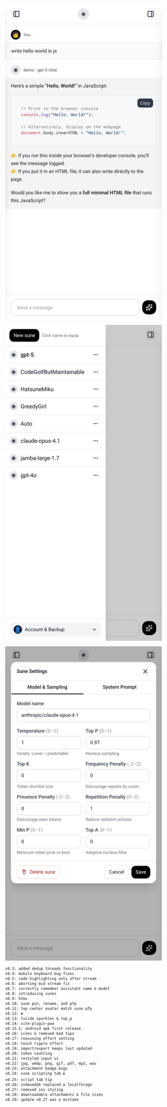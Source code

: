 ![Main](./docs/appstore_content/screenshot1.jpg)

![Sunes](./docs/appstore_content/screenshot2.jpg)

![Setting](./docs/appstore_content/screenshot3.jpg)
```
v0.3: added dedup threads functionality
v0.4: mobile keyboard bug fixes
v0.5: code highlighting only after stream
v0.6: aborting mid stream fix
v0.7: correctly remember assistant name & model
v0.8: introducing sunes
v0.9: htmx
v0.10: sune pin, rename, and pfp
v0.11: top center avatar match sune pfp
v0.12: ✺
v0.13: lucide sparkles & top_p
v0.14: vite-plugin-pwa
v0.15.1: android apk first release
v0.16: icons & removed bad tips
v0.17: reasoning effort setting
v0.18: touch ripple effect
v0.19: import/export keeps last updated
v0.20: token counting
v0.21: restyled input ui
v0.22: jpg, webp, png, gif, pdf, mp3, wav
v0.23: attachment badge bugs
v0.24: sune scripting tab 🕯️
v0.25: script tab tip
v0.26: indexeddb replaced w localforage
v0.27: removed ios styling
v0.28: downloadable attachments & file sizes
v0.29: update v0.27 was a mistake
```
